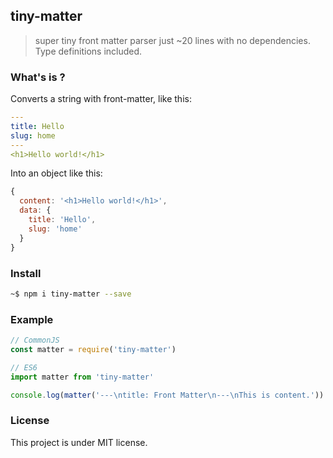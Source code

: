 ## tiny-matter

> super tiny front matter parser just ~20 lines with no dependencies. Type definitions included.

### What's is ?

Converts a string with front-matter, like this:

```yaml
---
title: Hello
slug: home
---
<h1>Hello world!</h1>
```

Into an object like this:

```js
{
  content: '<h1>Hello world!</h1>',
  data: {
    title: 'Hello',
    slug: 'home'
  }
}
```

### Install

```sh
~$ npm i tiny-matter --save
```

### Example

```js
// CommonJS
const matter = require('tiny-matter')

// ES6
import matter from 'tiny-matter'

console.log(matter('---\ntitle: Front Matter\n---\nThis is content.'))
```

### License

This project is under MIT license.
